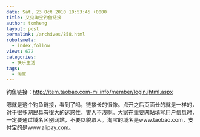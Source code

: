```yaml
---
date: Sat, 23 Oct 2010 10:53:45 +0000
title: 又见淘宝钓鱼链接
author: tomheng
layout: post
permalink: /archives/858.html
robotsmeta:
  - index,follow
views: 672
categories:
  - 快乐生活
tags:
  - 淘宝
---
```

钓鱼链接：<span style="color: #ff0000;">http://item.taobao.com-mi.info/member/login.jhtml.aspx</span>

嗯就是这个钓鱼链接，看到了吗，链接长的很像。点开之后页面长的就是一样的，对于很多网民具有很大的迷惑性，害人不浅啊。大家在重要网站填写用户信息时，一定要通过域名区别网站，不要以貌取人。淘宝的域名是www.taobao.com，支付宝的是www.alipay.com。
